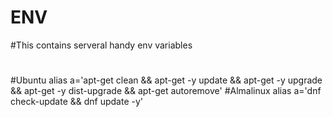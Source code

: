 # ENV
#This contains serveral handy env variables
#
#Ubuntu
alias a='apt-get clean && apt-get -y update && apt-get -y upgrade && apt-get -y dist-upgrade && apt-get autoremove'
#Almalinux
alias a='dnf check-update && dnf update -y'
#
